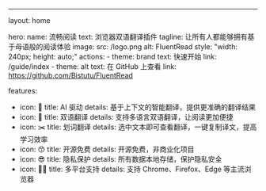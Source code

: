---
layout: home

hero:
  name: 流畅阅读
  text: 浏览器双语翻译插件
  tagline: 让所有人都能够拥有基于母语般的阅读体验
  image:
    src: /logo.png
    alt: FluentRead
    style: "width: 240px; height: auto;"
  actions:
    - theme: brand
      text: 快速开始
      link: /guide/index
    - theme: alt
      text: 在 GitHub 上查看
      link: https://github.com/Bistutu/FluentRead

features:
  - icon: 🤖
    title: AI 驱动
    details: 基于上下文的智能翻译，提供更准确的翻译结果
  - icon: 🥳
    title: 双语翻译
    details: 支持多语言双语翻译，让阅读更加便捷
  - icon: ✂️
    title: 划词翻译
    details: 选中文本即可查看翻译，一键复制译文，提高学习效率
  - icon: 😙
    title: 开源免费
    details: 开源免费，非商业化项目
  - icon: 😎
    title: 隐私保护
    details: 所有数据本地存储，保护隐私安全
  - icon: 🙆‍♀️
    title: 多平台支持
    details: 支持 Chrome、Firefox、Edge 等主流浏览器
